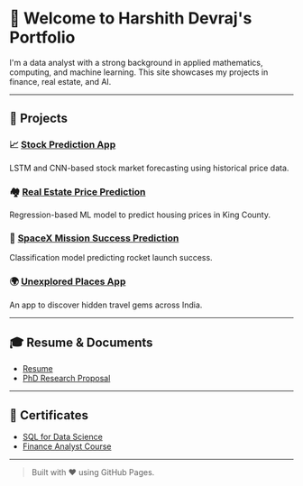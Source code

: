 # 👋 Welcome to Harshith Devraj's Portfolio

I'm a data analyst with a strong background in applied mathematics, computing, and machine learning. This site showcases my projects in finance, real estate, and AI.

---

## 🔬 Projects

### 📈 [Stock Prediction App](./stock-prediction-app/)
LSTM and CNN-based stock market forecasting using historical price data.

### 🏘️ [Real Estate Price Prediction](./real-estate-ML/)
Regression-based ML model to predict housing prices in King County.

### 🚀 [SpaceX Mission Success Prediction](./spacex-mission-predict/)
Classification model predicting rocket launch success.

### 🌍 [Unexplored Places App](./unexplored-places-app/)
An app to discover hidden travel gems across India.

---

## 🎓 Resume & Documents

- [Resume](./resume-and-sop/resume.pdf)
- [PhD Research Proposal](./resume-and-sop/phd-research-proposal.pdf)

---

## 📜 Certificates

- [SQL for Data Science](./certificates/sql-certificate.pdf)
- [Finance Analyst Course](./certificates/finance-certificate.pdf)

---

> Built with ❤️ using GitHub Pages.
